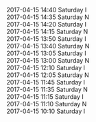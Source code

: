 2017-04-15 14:40 Saturday  I  
2017-04-15 14:35 Saturday  N  
2017-04-15 14:20 Saturday  I  
2017-04-15 14:15 Saturday  N  
2017-04-15 13:50 Saturday  I  
2017-04-15 13:40 Saturday  N  
2017-04-15 13:05 Saturday  I  
2017-04-15 13:00 Saturday  N  
2017-04-15 12:10 Saturday  I  
2017-04-15 12:05 Saturday  N  
2017-04-15 11:45 Saturday  I  
2017-04-15 11:35 Saturday  N  
2017-04-15 11:15 Saturday  I  
2017-04-15 11:10 Saturday  N  
2017-04-15 10:10 Saturday  I  
